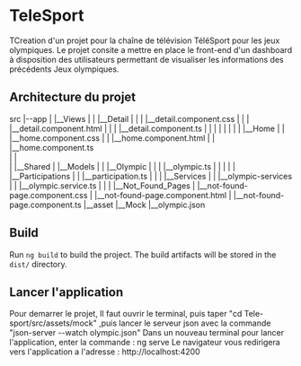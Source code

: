 # TeleSport

TCreation d'un projet pour la chaîne de télévision TéléSport pour les jeux olympiques. Le projet consite a mettre en place le front-end d'un dashboard à disposition des utilisateurs permettant de visualiser les informations des précédents Jeux olympiques.

## Architecture du projet

src 
|--app
|   |__Views
|   |      |__Detail
|   |      |      |__detail.component.css
|   |      |      |__detail.component.html
|   |      |      |__detail.component.ts
|   |      |
|   |      |
|   |      |__Home
|   |            |__home.component.css
|   |            |__home.component.html
|   |            |__home.component.ts  
|   |       
|   |__Shared
|          |__Models
|          |     |__Olympic
|          |     |        |__olympic.ts 
|          |     |
|          |     |__Participations
|          |                     |__participation.ts
|          |
|          |__Services
|          |     |__olympic-services
|          |                       |__olympic.service.ts
|          |
|          |__Not_Found_Pages
|                           |__not-found-page.component.css
|                           |__not-found-page.component.html
|                           |__not-found-page.component.ts
|__asset
       |__Mock
             |__olympic.json

## Build

Run `ng build` to build the project. The build artifacts will be stored in the `dist/` directory.

## Lancer l'application

Pour demarrer le projet, Il faut ouvrir le terminal, puis taper "cd Tele-sport/src/assets/mock" ,puis lancer le serveur json avec la commande "json-server --watch olympic.json" Dans un nouveau terminal pour lancer l'application, enter la commande : ng serve Le navigateur vous redirigera vers l'application a l'adresse : http://localhost:4200
